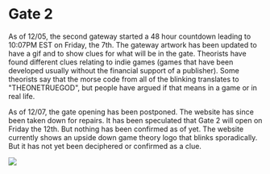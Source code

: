 # Gate 2

As of 12/05, the second gateway started a 48 hour countdown leading to 10:07PM EST on Friday, the 7th. The gateway artwork has been updated to have a gif and to show clues for what will be in the gate. Theorists have found different clues relating to indie games (games that have been developed usually without the financial support of a publisher). Some theorists say that the morse code from all of the blinking translates to "THEONETRUEGOD", but people have argued if that means in a game or in real life.

As of 12/07, the gate opening has been postponed. The website has since been taken down for repairs. It has been speculated that Gate 2 will open on Friday the 12th. But nothing has been confirmed as of yet. The website currently shows an upside down game theory logo that blinks sporadically. But it has not yet been deciphered or confirmed as a clue. 

![](../../.gitbook/assets/gate2icon_closed_w900lt9QxCOtIyEBRx8sKwtZ6ZJ9TQNsxo5hEkrD.gif)
